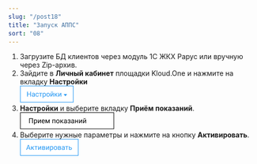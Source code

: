 ```yaml
---
slug: "/post18"
title: "Запуск АППС"
sort: "08"
---
```


1. Загрузите БД клиентов через модуль 1С ЖКХ Рарус или вручную через Zip-архив.
1. Зайдите в **Личный кабинет** площадки Kloud.One и нажмите на вкладку **Настройки**  
![Картинка](./images/how_to_launch_APPS_task_butt_settings.png "Модуль Kloud.One: Отчёты") 
1. **Настройки** и выберите вкладку **Приём показаний**.  
![Картинка](./images/how_to_launch_APPS_task_butt_apps.png "Модуль Kloud.One: Отчёты") 
1. Выберите нужные параметры и нажмите на кнопку **Активировать**.  
![Картинка](./images/how_to_launch_APPS_task_butt_enable.png "Модуль Kloud.One: Отчёты") 